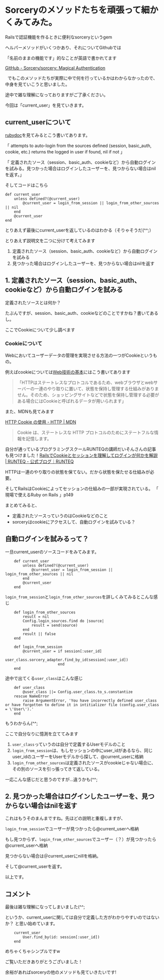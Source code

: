 # Sorceryのメソッドたちを頑張って細かくみてみた。
Railsで認証機能を作るときに便利なsorceryというgem

ヘルパーメソッドがいくつかあり、それについてGithubでは

「名前のままの機能です」的なことが英語で書かれてます

[GitHub \- Sorcery/sorcery: Magical Authentication](https://github.com/Sorcery/sorcery#api-summary)

 
でもこのメソッドたちが実際に中で何を行っているかはわからなかったので、中身を見ていこうと思いました。

途中で雑な理解になっておりますがご了承ください。


今回は「current_user」を見ていきます。

## current_userについて
[rubydoc](https://rubydoc.info/gems/sorcery/Sorcery%2FController%2FInstanceMethods:current_user)を見てみるとこう書いてあります。

「 attempts to auto-login from the sources defined (session, basic_auth, cookie, etc.) returns the logged in user if found, nil if not 」

「 定義されたソース（session、basic_auth、cookieなど）から自動ログインを試みる。見つかった場合はログインしたユーザーを、見つからない場合はnilを返す。」


そしてコードはこちら
```
def current_user
    unless defined?(@current_user)
        @current_user = login_from_session || login_from_other_sources || nil
    end
    @current_user
end
```
とりあえず最後にcurrent_userを返しているのはわかる（そりゃそうだ(^^;）

とりあえず説明文を二つに分けて考えてみます
1. 定義されたソース（session、basic_auth、cookieなど）から自動ログインを試みる
2. 見つかった場合はログインしたユーザーを、見つからない場合はnilを返す

## 1. 定義されたソース（session、basic_auth、cookieなど）から自動ログインを試みる
定義されたソースとは何か？

たぶんですが、session、basic_auth、cookieなどのことですかね？書いてあるし。

ここでCookieについて少し調べます
### Cookieについて
Webにおいてユーザーデータの管理を実現させる方法の一つがCookieというもの。

例えばcookieについては[Web技術の基本](https://www.amazon.co.jp/%E3%82%A4%E3%83%A9%E3%82%B9%E3%83%88%E5%9B%B3%E8%A7%A3%E5%BC%8F-%E3%81%93%E3%81%AE%E4%B8%80%E5%86%8A%E3%81%A7%E5%85%A8%E9%83%A8%E3%82%8F%E3%81%8B%E3%82%8BWeb%E6%8A%80%E8%A1%93%E3%81%AE%E5%9F%BA%E6%9C%AC-%E5%B0%8F%E6%9E%97-%E6%81%AD%E5%B9%B3-ebook/dp/B06XNMMC9S/ref=sr_1_1?__mk_ja_JP=%E3%82%AB%E3%82%BF%E3%82%AB%E3%83%8A&crid=3IEP55SMC7TBE&dchild=1&keywords=web%E6%8A%80%E8%A1%93%E3%81%AE%E5%9F%BA%E6%9C%AC&qid=1630415768&sprefix=web%E6%8A%80%E8%A1%93%E3%81%AE%2Caps%2C316&sr=8-1)にはこう書いてあります

> 「HTTPはステートレスなプロトコルであるため、webブラウザとwebサーバーの一連のやり取りに置いて、状態を保持し管理する仕組みがありません。そのため、ショッピングサイトなどで状態を保持し管理する必要がある場合にはCookieと呼ばれるデータが用いられます」

また、MDNも見てみます

[HTTP Cookie の使用 \- HTTP \| MDN](https://developer.mozilla.org/ja/docs/Web/HTTP/Cookies)

> Cookie は、ステートレスな HTTP プロトコルのためにステートフルな情報を記憶します。

自分が通っているプログラミングスクールRUNTEQの講師だいそんさんの記事も見つけました！[RailsでCookieとセッションを理解してログインが何かを解説 \| RUNTEQ \- 公式ブログ｜RUNTEQ](https://runteq.jp/blog/programming-school/knowledge/3111/)

HTTPは一連のやり取りの状態を保てない。だから状態を保たせる仕組みが必要。

そしてRailsはCookieによってセッションの仕組みの一部が実現されている。
「 現場で使えるRuby on Rails 」p149

まとめてみると、
- 定義されたソースっていうのはCookieなどのこと
- sorceryはcookieにアクセスして、自動ログインを試みている？

## 自動ログインを試みるって？
一旦current_userのソースコードをみてみます。
```
    def current_user
        unless defined?(@current_user)
            @current_user = login_from_session || login_from_other_sources || nil
        end
        @current_user
    end
```
`login_from_session`と`login_from_other_sources`を詳しくみてみるとこんな感じ

```
    def login_from_other_sources
        result = nil
        Config.login_sources.find do |source|
            result = send(source)
        end
        result || false
    end

    def login_from_session
        @current_user = if session[:user_id]
                            user_class.sorcery_adapter.find_by_id(session[:user_id])
                        end
    end
```
途中で出てくる`user_class`はこんな感じ
```
    def user_class
        @user_class ||= Config.user_class.to_s.constantize
    rescue NameError
        raise ArgumentError, 'You have incorrectly defined user_class or have forgotten to define it in intitializer file (config.user_class = \'User\').'
    end
```
もうわからん(^^;

ここで自分なりに憶測を立ててみます
1. `user_class`っていうのは自分で定義するUserモデルのこと
2. `login_from_session`は、もしセッションの中にuser_idがあるなら、同じuser_idのユーザーをUserモデルから探して、@current_userに格納
3. `login_from_other_sources`は定義されたソースがcookieじゃない場合に、その別のソースを引っ張ってきて返している。

一応こんな感じだと思うのですが…違うかも(^^;

## 2. 見つかった場合はログインしたユーザーを、見つからない場合はnilを返す
これはもうそのまんまですね。先ほどの説明と重複しますが、

`login_from_session`でユーザーが見つかったら@current_userへ格納

もし見つからず、`login_from_other_sources`でユーザー（？）が見つかったら@current_userへ格納

見つからない場合は＠current_userにnillを格納。

そして@current_userを返す。


以上です。

## コメント

最後は雑な理解になってしまいました(^^;

というか、current_userに関しては自分で定義した方がわかりやすいのではないか？
と思い始めています。

```
    current_user
        User.find_by(id: session[:user_id])
    end
```
めちゃくちゃシンプルですw

ご覧いただきありがとうございました！

余裕があればsorceryの他のメソッドも見ていきたいです!